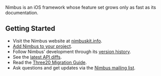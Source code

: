 Nimbus is an iOS framework whose feature set grows only as fast as its documentation.

<h2>Getting Started</h2>

- Visit the Nimbus website at <a href="http://nimbuskit.info">nimbuskit.info</a>.
- <a href="http://wiki.nimbuskit.info/Add-Nimbus-to-your-project">Add Nimbus to your project</a>.
- Follow Nimbus' development through its <a href="http://docs.nimbuskit.info/group___version-_history.html">version history</a>.
- See the <a href="http://docs.nimbuskit.info/group___version-9-3.html">latest API diffs</a>.
- Read the <a href="http://docs.nimbuskit.info/group___three20-_migration-_guide.html">Three20 Migration Guide</a>.
- Ask questions and get updates via the <a href="http://groups.google.com/group/nimbusios">Nimbus mailing list</a>.
